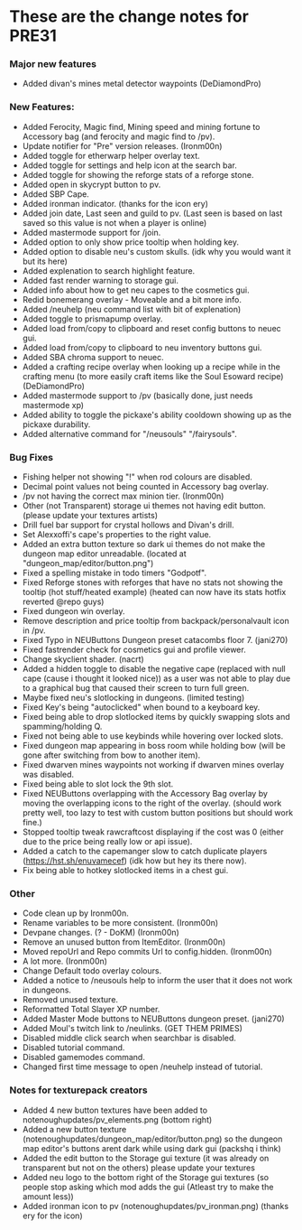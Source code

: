 # These are the change notes for PRE31

### **Major new features**

- Added divan's mines metal detector waypoints (DeDiamondPro)

### **New Features:**
- Added Ferocity, Magic find, Mining speed and mining fortune to Accessory bag (and ferocity and magic find to /pv).
- Update notifier for "Pre" version releases. (Ironm00n)
- Added toggle for etherwarp helper overlay text.
- Added toggle for settings and help icon at the search bar.
- Added toggle for showing the reforge stats of a reforge stone.
- Added open in skycrypt button to pv.
- Added SBP Cape.
- Added ironman indicator. (thanks for the icon ery)
- Added join date, Last seen and guild to pv. (Last seen is based on last saved so this value is not when a player is online)
- Added mastermode support for /join.
- Added option to only show price tooltip when holding key.
- Added option to disable neu's custom skulls. (idk why you would want it but its here)
- Added explenation to search highlight feature.
- Added fast render warning to storage gui.
- Added info about how to get neu capes to the cosmetics gui.
- Redid bonemerang overlay - Moveable and a bit more info.
- Added /neuhelp (neu command list with bit of explenation)
- Added toggle to prismapump overlay.
- Added load from/copy to clipboard and reset config buttons to neuec gui.
- Added load from/copy to clipboard to neu inventory buttons gui.
- Added SBA chroma support to neuec.
- Added a crafting recipe overlay when looking up a recipe while in the crafting menu (to more easily craft items like the Soul Esoward recipe) (DeDiamondPro)
- Added mastermode support to /pv (basically done, just needs mastermode xp)
- Added ability to toggle the pickaxe's ability cooldown showing up as the pickaxe durability.
- Added alternative command for "/neusouls" "/fairysouls".


### **Bug Fixes**
- Fishing helper not showing "!" when rod colours are disabled.
- Decimal point values not being counted in Accessory bag overlay.
- /pv not having the correct max minion tier. (Ironm00n)
- Other (not Transparent) storage ui themes not having edit button. (please update your textures artists)
- Drill fuel bar support for crystal hollows and Divan's drill.
- Set Alexxoffi's cape's properties to the right value.
- Added an extra button texture so dark ui themes do not make the dungeon map editor unreadable. (located at "dungeon_map/editor/button.png")
- Fixed a spelling mistake in todo timers "Godpotf".
- Fixed Reforge stones with reforges that have no stats not showing the tooltip (hot stuff/heated example) (heated can now have its stats hotfix reverted @repo guys)
- Fixed dungeon win overlay.
- Remove description and price tooltip from backpack/personalvault icon in /pv.
- Fixed Typo in NEUButtons Dungeon preset catacombs floor 7. (jani270)
- Fixed fastrender check for cosmetics gui and profile viewer.
- Change skyclient shader. (nacrt)
- Added a hidden toggle to disable the negative cape (replaced with null cape (cause i thought it looked nice)) as a user was not able to play due to a graphical bug that caused their screen to turn full green.
- Maybe fixed neu's slotlocking in dungeons. (limited testing)
- Fixed Key's being "autoclicked" when bound to a keyboard key.
- Fixed being able to drop slotlocked items by quickly swapping slots and spamming/holding Q.
- Fixed not being able to use keybinds while hovering over locked slots.
- Fixed dungeon map appearing in boss room while holding bow (will be gone after switching from bow to another item).
- Fixed dwarven mines waypoints not working if dwarven mines overlay was disabled.
- Fixed being able to slot lock the 9th slot.
- Fixed NEUButtons overlapping with the Accessory Bag overlay by moving the overlapping icons to the right of the overlay. (should work pretty well, too lazy to test with custom button positions but should work fine.)
- Stopped tooltip tweak rawcraftcost displaying if the cost was 0 (either  due to the price being really low or api issue).
- Added a catch to the capemanger slow to catch duplicate players (https://hst.sh/enuvamecef) (idk how but hey its there now).
- Fix being able to hotkey slotlocked items in a chest gui.

### **Other**
- Code clean up by Ironm00n.
- Rename variables to be more consistent. (Ironm00n)
- Devpane changes. (? - DoKM) (Ironm00n)
- Remove an unused button from ItemEditor. (Ironm00n)
- Moved repoUrl and Repo commits Url to config.hidden. (Ironm00n)
- A lot more. (Ironm00n)
- Change Default todo overlay colours.
- Added a notice to /neusouls help to inform the user that it does not work in dungeons.
- Removed unused texture.
- Reformatted Total Slayer XP number.
- Added Master Mode buttons to NEUButtons dungeon preset. (jani270)
- Added Moul's twitch link to /neulinks. (GET THEM PRIMES)
- Disabled middle click search when searchbar is disabled.
- Disabled tutorial command.
- Disabled gamemodes command.
- Changed first time message to open /neuhelp instead of tutorial.

### **Notes for texturepack creators**

- Added 4 new button textures have been added to notenoughupdates/pv_elements.png (bottom right)
- Added a new button texture (notenoughupdates/dungeon_map/editor/button.png) so the dungeon map editor's buttons arent dark while using dark gui (packshq i think)
- Added the edit button to the Storage gui texture (it was already on transparent but not on the others) please update your textures
- Added neu logo to the bottom right of the Storage gui textures (so people stop asking which mod adds the gui (Atleast try to make the amount less))
- Added ironman icon to pv (notenoughupdates/pv_ironman.png) (thanks ery for the icon)



